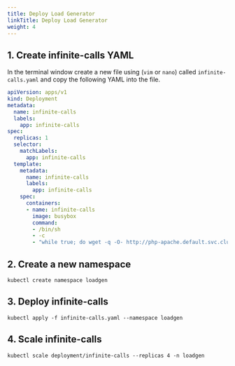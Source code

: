 ```yaml
---
title: Deploy Load Generator
linkTitle: Deploy Load Generator
weight: 4
---
```


## 1. Create infinite-calls YAML

In the terminal window create a new file using (`vim` or `nano`) called `infinite-calls.yaml` and copy the following YAML into the file.

``` yaml
apiVersion: apps/v1
kind: Deployment
metadata:
  name: infinite-calls
  labels:
    app: infinite-calls
spec:
  replicas: 1
  selector:
    matchLabels:
      app: infinite-calls
  template:
    metadata:
      name: infinite-calls
      labels:
        app: infinite-calls
    spec:
      containers:
      - name: infinite-calls
        image: busybox
        command:
        - /bin/sh
        - -c
        - "while true; do wget -q -O- http://php-apache.default.svc.cluster.local; done"
```

## 2. Create a new namespace

``` text
kubectl create namespace loadgen
```

## 3. Deploy infinite-calls

``` text
kubectl apply -f infinite-calls.yaml --namespace loadgen
```

## 4. Scale infinite-calls

``` text
kubectl scale deployment/infinite-calls --replicas 4 -n loadgen
```
